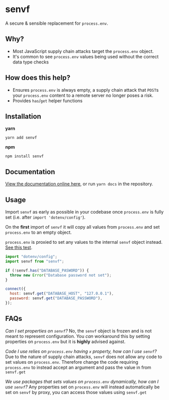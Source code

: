 # senvf

A secure & sensible replacement for `process.env`.

## Why?

- Most JavaScript supply chain attacks target the `process.env` object.
- It's common to see `process.env` values being used without the correct data type checks

## How does this help?

- Ensures `process.env` is always empty, a supply chain attack that `POST`s your `process.env` content to a remote server no longer poses a risk.
- Provides `has`/`get` helper functions

## Installation

**yarn**

`yarn add senvf`

**npm**

`npm install senvf`

## Documentation

[View the documentation online here](https://connorjburton.github.io/senvf), or run `yarn docs` in the repository.

## Usage

Import `senvf` as early as possible in your codebase once `process.env` is fully set (i.e. after `import 'dotenv/config'`).

On the **first** import of `senvf` it will copy all values from `process.env` and set `process.env` to an empty object.

`process.env` is proxied to set any values to the internal `senvf` object instead. [See this test](https://github.com/connorjburton/senvf/blob/master/index.test.ts#L25).

```javascript
import "dotenv/config";
import senvf from "senvf";

if (!senvf.has("DATABASE_PASWORD")) {
  throw new Error("Database password not set");
}

connect({
  host: senvf.get("DATABASE_HOST", "127.0.0.1"),
  password: senvf.get("DATABASE_PASSWORD"),
});
```

## FAQs

_Can I set properties on `senvf`?_ No, the `senvf` object is frozen and is not meant to represent configuration. You _can_ workaround this by setting properties on `process.env` but it is **highly** advised against.

_Code I use relies on `process.env` having `x` property, how can I use `senvf`?_ Due to the nature of supply chain attacks, `senvf` does not allow any code to set values on `process.env`. Therefore change the code requiring `process.env` to instead accept an argument and pass the value in from `senvf.get`

_We use packages that sets values on `process.env` dynamically, how can I use `senvf`?_ Any properties set on `process.env` will instead automatically be set on `senvf` by proxy, you can access those values using `senvf.get`
